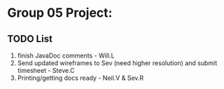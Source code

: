 Group 05 Project:
==================
TODO List
--------------------------

1. finish JavaDoc comments - Will.L
2. Send updated wireframes to Sev (need higher resolution) and submit timesheet - Steve.C
3. Printing/getting docs ready - Neil.V & Sev.R

